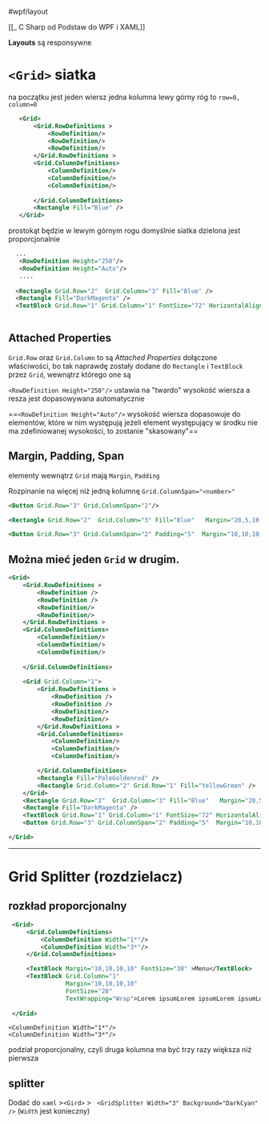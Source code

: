 #wpf/layout

[[_ C Sharp od Podstaw do WPF i XAML]]

**Layouts** są responsywne


# `<Grid>` siatka
na początku jest jeden wiersz jedna kolumna
lewy górny róg to `row=0, column=0`

```xml
   <Grid>
       <Grid.RowDefinitions >
           <RowDefinition/>
           <RowDefinition/>
           <RowDefinition/>
       </Grid.RowDefinitions >
       <Grid.ColumnDefinitions>
           <ColumnDefinition/>
           <ColumnDefinition/>
           <ColumnDefinition/>
           
       </Grid.ColumnDefinitions>
       <Rectangle Fill="Blue" />
   </Grid>    
```
prostokąt będzie w lewym górnym rogu
domyślnie siatka dzielona jest proporcjonalnie


```xml
  ...
   <RowDefinition Height="250"/>
   <RowDefinition Height="Auto"/>
   ....
  
  <Rectangle Grid.Row="2"  Grid.Column="3" Fill="Blue" />
  <Rectangle Fill="DarkMagenta" />
  <TextBlock Grid.Row="1" Grid.Column="1" FontSize="72" HorizontalAlignment="Center" VerticalAlignment="Center" FontWeight="Bold"  >X</TextBlock>
    
```
## Attached Properties
`Grid.Row` oraz `Grid.Column` to są *Attached Properties* dołączone właściwości, bo tak naprawdę zostały dodane do `Rectangle` i `TextBlock` przez `Grid`, wewnątrz którego one są

`<RowDefinition Height="250"/>` ustawia na "twardo" wysokość wiersza a resza jest dopasowywana automatycznie

==`<RowDefinition Height="Auto"/>` wysokość wiersza dopasowuje do elementów, które w nim występują
jeżeli element występujący w środku nie ma zdefiniowanej wysokości, to zostanie "skasowany"==


## Margin, Padding, Span
elementy wewnątrz `Grid` mają `Margin`, `Padding`

Rozpinanie na więcej niż jedną kolumnę `Grid.ColumnSpan="<number>"`
```xml
<Button Grid.Row="3" Grid.ColumnSpan="2"/>

<Rectangle Grid.Row="2"  Grid.Column="3" Fill="Blue"   Margin="20,5,10,5" />

<Button Grid.Row="3" Grid.ColumnSpan="2" Padding="5"  Margin="10,10,10,10" FontSize="36" >Kilknij</Button>
```

## Można mieć jeden `Grid` w drugim.
```xml
<Grid>
    <Grid.RowDefinitions >
        <RowDefinition />
        <RowDefinition />
        <RowDefinition/>
        <RowDefinition/>
    </Grid.RowDefinitions >
    <Grid.ColumnDefinitions>
        <ColumnDefinition/>
        <ColumnDefinition/>
        <ColumnDefinition/>
        
    </Grid.ColumnDefinitions>
    
    <Grid Grid.Column="1">
        <Grid.RowDefinitions >
            <RowDefinition />
            <RowDefinition />
            <RowDefinition/>
            <RowDefinition/>
        </Grid.RowDefinitions >
        <Grid.ColumnDefinitions>
            <ColumnDefinition/>
            <ColumnDefinition/>
            <ColumnDefinition/>

        </Grid.ColumnDefinitions>
        <Rectangle Fill="PaleGoldenrod" />
        <Rectangle Grid.Column="2" Grid.Row="1" Fill="YellowGreen" />
    </Grid>
    <Rectangle Grid.Row="2"  Grid.Column="3" Fill="Blue"   Margin="20,5,10,5" />
    <Rectangle Fill="DarkMagenta" />
    <TextBlock Grid.Row="1" Grid.Column="1" FontSize="72" HorizontalAlignment="Center" VerticalAlignment="Center" FontWeight="Bold"  >X</TextBlock>
    <Button Grid.Row="3" Grid.ColumnSpan="2" Padding="5"  Margin="10,10,10,10" FontSize="36" >Kilknij</Button>

</Grid>
```

-------
# Grid Splitter (rozdzielacz)


## rozkład proporcjonalny
```xml
 <Grid>
     <Grid.ColumnDefinitions>
         <ColumnDefinition Width="1*"/>
         <ColumnDefinition Width="3*"/>
     </Grid.ColumnDefinitions>

     <TextBlock Margin="10,10,10,10" FontSize="38" >Menu</TextBlock>
     <TextBlock Grid.Column="1" 
                Margin="10,10,10,10" 
                FontSize="28" 
                TextWrapping="Wrap">Lorem ipsumLorem ipsumLorem ipsumLorem ipsum</TextBlock>
  
 </Grid>
```

```
<ColumnDefinition Width="1*"/>
<ColumnDefinition Width="3*"/>
```
podział proporcjonalny, czyli druga kolumna ma być trzy razy większa niż pierwsza

## splitter
Dodać do `xaml` >`<Gird>` > ` <GridSplitter Width="3" Background="DarkCyan" />` (`Width` jest konieczny)














